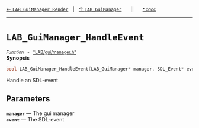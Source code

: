[&#8592; `LAB_GuiManager_Render`](LAB--gui--lab_guimanager--lab_guimanager_render.md)&nbsp;&nbsp;&nbsp;|&nbsp;&nbsp;&nbsp;[&#8593; `LAB_GuiManager`](LAB--gui--lab_guimanager.md)&nbsp;&nbsp;&nbsp;&nbsp;&nbsp;&nbsp;||&nbsp;&nbsp;&nbsp;&nbsp;&nbsp;&nbsp;<small>[\* xdoc](../xdoc/LAB/gui.xmd#L288)</small>
***

# `LAB_GuiManager_HandleEvent`
<small>*Function* &nbsp; - &nbsp; ["LAB/gui/manager.h"](../include/LAB/gui/manager.h)</small>  
**Synopsis**

```cpp
bool LAB_GuiManager_HandleEvent(LAB_GuiManager* manager, SDL_Event* event);
```

Handle an SDL-event

## Parameters
**`manager`** &#8213; The gui manager  
**`event`** &#8213; The SDL-event  
